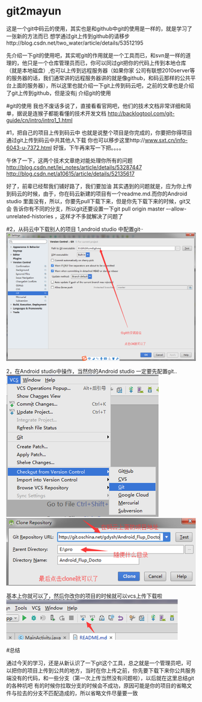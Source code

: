 # git2mayun
这是一个git中码云的使用，其实也是和github中git的使用是一样的，就是学习了一张新的方法而已
想学通过git上传到github的请移步http://blog.csdn.net/two_water/article/details/53512195

先介绍一下git的使用吧，其实呢git的作用就是一个工具而已，和svn是一样的道理的，他只是一个仓库管理员而已，你可以同过git把你的代码上传到本地仓库（就是本地磁盘）,也可以上传到远程服务器（如果你家
公司有联想2010server等的服务器的话，我们通常讲的远程服务器讲的就是像github，和码云那样的公共平台上面的服务器），所以这里也就介绍一下git上传到码云吧，之前的文章也是介绍了git上传到github，但是没有j
介绍git的使用

#git的使用
我也不废话多说了，直接看看官网吧，他们的技术文档非常详细和简单，据说是连猴子都能看懂的技术开发文档
http://backlogtool.com/git-guide/cn/intro/intro1_1.html

#1，把自己的项目上传到码云中
也就是说整个项目是你完成的，你要把你得项目通过git上传到码云中共其他人下载
你也可以移步这里http://www.sxt.cn/info-6043-u-7372.html
好饿，下午再来写一下把。。。。

午休了一下，这两个技术文章绝对能处理你所有的问题
http://blog.csdn.net/lei_notes/article/details/53287447
http://blog.csdn.net/a10615/article/details/52135617

好了，前辈已经帮我们铺好路了，我们要加油
其实遇到的问题就是，应为你上传到码云的时候，由于，你在码云新建的项目有一个readme.md.而你的Android studio 里面没有，所以，你要先pull下载下来，但是你先下载下来的时候，git又会
告诉你有不同的分支，所以git还要设置一下git pull origin master –-allow-unrelated-histories ，这样才不多就解决了问题了

#2，从码云中下载别人的项目
1,android studio 中配置git··
![image](https://github.com/DavidWeiZhong/git2mayun/blob/master/image/3.png)

2，在Android studio中操作，当然你的Android studio 一定要先配置git..
![image](https://github.com/DavidWeiZhong/git2mayun/blob/master/image/1.png)
![image](https://github.com/DavidWeiZhong/git2mayun/blob/master/image/2.png)


基本上你就可以了，然后你改你的项目的时候就可以vcs上传下载啦
![image](https://github.com/DavidWeiZhong/git2mayun/blob/master/image/4.png)

#总结

通过今天的学习，还是从新认识了一下git这个工具，总之就是一个管理员吧，可以把你的项目上传到公共的地方，当时在你上传之前，你先要下载下来你公共服务端没有的代码，和一些分支（第一次上传当然没有问题啦），以后就在这里总结git的各种坑吧
有的时候你拉取分支的时候会不成功，原因可能是你的项目的省略文件与拉去的分支不匹配造成的，所以省略文件尽量要一致
